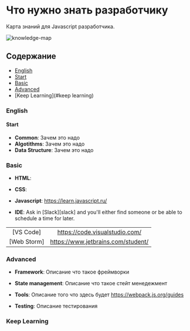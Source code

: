 # Что нужно знать разработчику

Карта знаний для Javascript разработчика.

![knowledge-map]

## Содержание

* [English](#english)
* [Start](#start)
* [Basic](#basic)
* [Advanced](#advanced)
* [Keep Learning](#keep learning)

### English


#### Start

* **Common**: Зачем это надо
* **Algotithms**: Зачем это надо
* **Data Structure**: Зачем это надо

### Basic

* **HTML**: 
* **CSS**: 
* **Javascript**: 
https://learn.javascript.ru/

* **IDE**: Ask in [Slack][slack] and you'll either find someone or be able to schedule a time for later.

|                        |                                             |
| :--------------------: | :-----------------------------------------: |
|        [VS Code]       |       https://code.visualstudio.com/        |
|       [Web Storm]      | https://www.jetbrains.com/student/          |


### Advanced

* **Framework**: Описание что такое фреймворки
* **State management**: Описание что такое стейт менедежмент
* **Tools**: Описание того что здесь будет
https://webpack.js.org/guides

* **Testing**: Описание тестирования


### Keep Learning

[knowledge-map]: https://github.com/js-machine/dashboard/blob/master/topics/basis/%D0%A7%D1%82%D0%BE%20%D0%BD%D1%83%D0%B6%D0%BD%D0%BE%20%D0%B7%D0%BD%D0%B0%D1%82%D1%8C%20%D1%80%D0%B0%D0%B7%D1%80%D0%B0%D0%B1%D0%BE%D1%82%D1%87%D0%B8%D0%BA%D1%83.png
